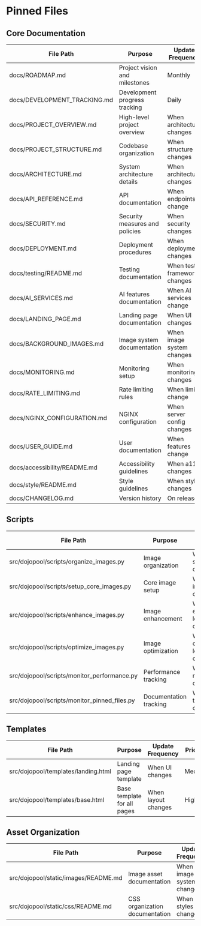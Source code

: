 # Pinned Files

## Core Documentation
| File Path | Purpose | Update Frequency | Priority |
|-----------|---------|-----------------|-----------|
| docs/ROADMAP.md | Project vision and milestones | Monthly | High |
| docs/DEVELOPMENT_TRACKING.md | Development progress tracking | Daily | High |
| docs/PROJECT_OVERVIEW.md | High-level project overview | When architecture changes | High |
| docs/PROJECT_STRUCTURE.md | Codebase organization | When structure changes | High |
| docs/ARCHITECTURE.md | System architecture details | When architecture changes | High |
| docs/API_REFERENCE.md | API documentation | When endpoints change | High |
| docs/SECURITY.md | Security measures and policies | When security changes | High |
| docs/DEPLOYMENT.md | Deployment procedures | When deployment changes | High |
| docs/testing/README.md | Testing documentation | When test framework changes | High |
| docs/AI_SERVICES.md | AI features documentation | When AI services change | High |
| docs/LANDING_PAGE.md | Landing page documentation | When UI changes | Medium |
| docs/BACKGROUND_IMAGES.md | Image system documentation | When image system changes | Medium |
| docs/MONITORING.md | Monitoring setup | When monitoring changes | High |
| docs/RATE_LIMITING.md | Rate limiting rules | When limits change | High |
| docs/NGINX_CONFIGURATION.md | NGINX configuration | When server config changes | High |
| docs/USER_GUIDE.md | User documentation | When features change | High |
| docs/accessibility/README.md | Accessibility guidelines | When a11y changes | High |
| docs/style/README.md | Style guidelines | When style changes | Medium |
| docs/CHANGELOG.md | Version history | On release | High |

## Scripts
| File Path | Purpose | Update Frequency | Priority |
|-----------|---------|-----------------|-----------|
| src/dojopool/scripts/organize_images.py | Image organization | When image system changes | High |
| src/dojopool/scripts/setup_core_images.py | Core image setup | When core images change | High |
| src/dojopool/scripts/enhance_images.py | Image enhancement | When enhancement logic changes | High |
| src/dojopool/scripts/optimize_images.py | Image optimization | When optimization logic changes | High |
| src/dojopool/scripts/monitor_performance.py | Performance tracking | When metrics change | High |
| src/dojopool/scripts/monitor_pinned_files.py | Documentation tracking | When tracking changes | High |

## Templates
| File Path | Purpose | Update Frequency | Priority |
|-----------|---------|-----------------|-----------|
| src/dojopool/templates/landing.html | Landing page template | When UI changes | Medium |
| src/dojopool/templates/base.html | Base template for all pages | When layout changes | High |

## Asset Organization
| File Path | Purpose | Update Frequency | Priority |
|-----------|---------|-----------------|-----------|
| src/dojopool/static/images/README.md | Image asset documentation | When image system changes | Medium |
| src/dojopool/static/css/README.md | CSS organization documentation | When styles change | Medium | 